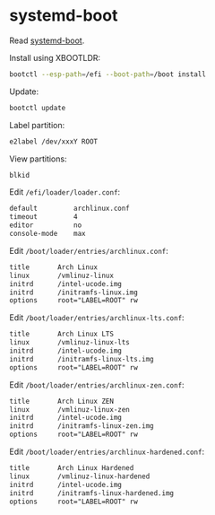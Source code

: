 # systemd-boot

Read [systemd-boot](https://wiki.archlinux.org/index.php/Systemd-boot).

Install using XBOOTLDR:

```sh
bootctl --esp-path=/efi --boot-path=/boot install
```

Update:

```sh
bootctl update
```

Label partition:

```sh
e2label /dev/xxxY ROOT
```

View partitions:

```sh
blkid
```

Edit `/efi/loader/loader.conf`:

```txt
default         archlinux.conf
timeout         4
editor          no
console-mode    max
```

Edit `/boot/loader/entries/archlinux.conf`:

```txt
title       Arch Linux
linux       /vmlinuz-linux
initrd      /intel-ucode.img
initrd      /initramfs-linux.img
options     root="LABEL=ROOT" rw
```

Edit `/boot/loader/entries/archlinux-lts.conf`:

```txt
title       Arch Linux LTS
linux       /vmlinuz-linux-lts
initrd      /intel-ucode.img
initrd      /initramfs-linux-lts.img
options     root="LABEL=ROOT" rw
```

Edit `/boot/loader/entries/archlinux-zen.conf`:

```txt
title       Arch Linux ZEN
linux       /vmlinuz-linux-zen
initrd      /intel-ucode.img
initrd      /initramfs-linux-zen.img
options     root="LABEL=ROOT" rw
```

Edit `/boot/loader/entries/archlinux-hardened.conf`:

```txt
title       Arch Linux Hardened
linux       /vmlinuz-linux-hardened
initrd      /intel-ucode.img
initrd      /initramfs-linux-hardened.img
options     root="LABEL=ROOT" rw
```
